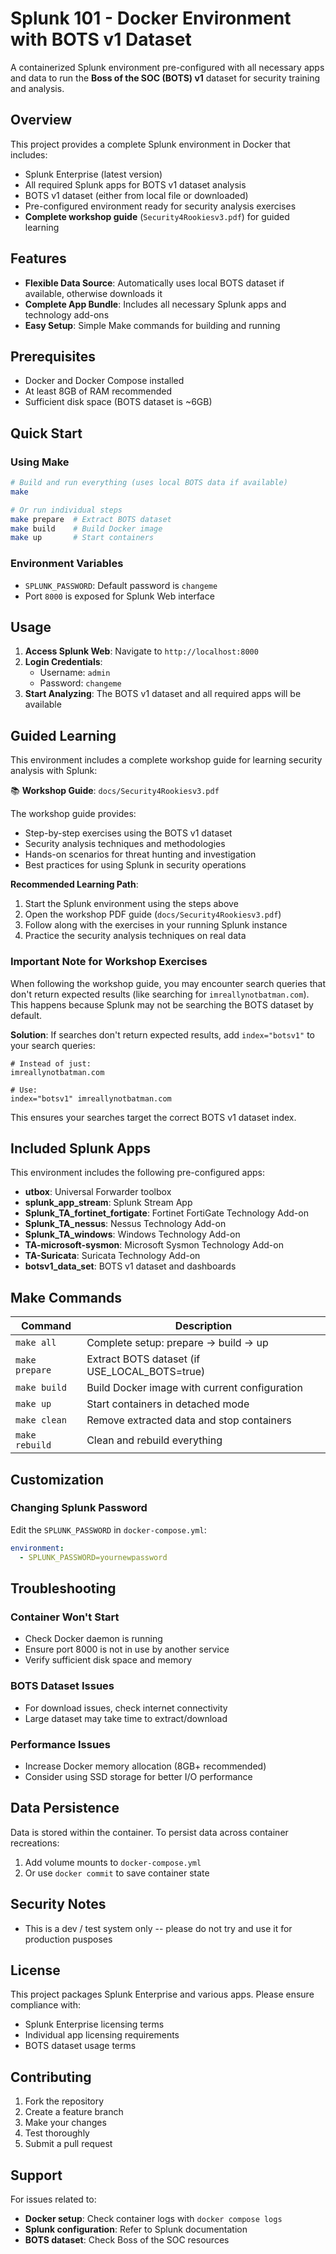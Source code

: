 # Splunk 101 - Docker Environment with BOTS v1 Dataset

A containerized Splunk environment pre-configured with all necessary apps and data to run the **Boss of the SOC (BOTS) v1** dataset for security training and analysis.

## Overview

This project provides a complete Splunk environment in Docker that includes:
- Splunk Enterprise (latest version)
- All required Splunk apps for BOTS v1 dataset analysis
- BOTS v1 dataset (either from local file or downloaded)
- Pre-configured environment ready for security analysis exercises
- **Complete workshop guide** (`Security4Rookiesv3.pdf`) for guided learning

## Features

- **Flexible Data Source**: Automatically uses local BOTS dataset if available, otherwise downloads it
- **Complete App Bundle**: Includes all necessary Splunk apps and technology add-ons
- **Easy Setup**: Simple Make commands for building and running

## Prerequisites

- Docker and Docker Compose installed
- At least 8GB of RAM recommended
- Sufficient disk space (BOTS dataset is ~6GB)

## Quick Start

### Using Make

```bash
# Build and run everything (uses local BOTS data if available)
make

# Or run individual steps
make prepare  # Extract BOTS dataset
make build    # Build Docker image
make up       # Start containers
```

### Environment Variables

- `SPLUNK_PASSWORD`: Default password is `changeme`
- Port `8000` is exposed for Splunk Web interface

## Usage

1. **Access Splunk Web**: Navigate to `http://localhost:8000`
2. **Login Credentials**:
   - Username: `admin`
   - Password: `changeme`
3. **Start Analyzing**: The BOTS v1 dataset and all required apps will be available

## Guided Learning

This environment includes a complete workshop guide for learning security analysis with Splunk:

📚 **Workshop Guide**: `docs/Security4Rookiesv3.pdf`

The workshop guide provides:
- Step-by-step exercises using the BOTS v1 dataset
- Security analysis techniques and methodologies
- Hands-on scenarios for threat hunting and investigation
- Best practices for using Splunk in security operations

**Recommended Learning Path**:
1. Start the Splunk environment using the steps above
2. Open the workshop PDF guide (`docs/Security4Rookiesv3.pdf`)
3. Follow along with the exercises in your running Splunk instance
4. Practice the security analysis techniques on real data

### Important Note for Workshop Exercises

When following the workshop guide, you may encounter search queries that don't return expected results (like searching for `imreallynotbatman.com`). This happens because Splunk may not be searching the BOTS dataset by default.

**Solution**: If searches don't return expected results, add `index="botsv1"` to your search queries:

```spl
# Instead of just:
imreallynotbatman.com

# Use:
index="botsv1" imreallynotbatman.com
```

This ensures your searches target the correct BOTS v1 dataset index.

## Included Splunk Apps

This environment includes the following pre-configured apps:

- **utbox**: Universal Forwarder toolbox
- **splunk_app_stream**: Splunk Stream App
- **Splunk_TA_fortinet_fortigate**: Fortinet FortiGate Technology Add-on
- **Splunk_TA_nessus**: Nessus Technology Add-on  
- **Splunk_TA_windows**: Windows Technology Add-on
- **TA-microsoft-sysmon**: Microsoft Sysmon Technology Add-on
- **TA-Suricata**: Suricata Technology Add-on
- **botsv1_data_set**: BOTS v1 dataset and dashboards

## Make Commands

| Command | Description |
|---------|-------------|
| `make all` | Complete setup: prepare → build → up |
| `make prepare` | Extract BOTS dataset (if USE_LOCAL_BOTS=true) |
| `make build` | Build Docker image with current configuration |
| `make up` | Start containers in detached mode |
| `make clean` | Remove extracted data and stop containers |
| `make rebuild` | Clean and rebuild everything |

## Customization

### Changing Splunk Password

Edit the `SPLUNK_PASSWORD` in `docker-compose.yml`:

```yaml
environment:
  - SPLUNK_PASSWORD=yournewpassword
```

## Troubleshooting

### Container Won't Start
- Check Docker daemon is running
- Ensure port 8000 is not in use by another service
- Verify sufficient disk space and memory

### BOTS Dataset Issues
- For download issues, check internet connectivity
- Large dataset may take time to extract/download

### Performance Issues
- Increase Docker memory allocation (8GB+ recommended)
- Consider using SSD storage for better I/O performance

## Data Persistence

Data is stored within the container. To persist data across container recreations:

1. Add volume mounts to `docker-compose.yml`
2. Or use `docker commit` to save container state

## Security Notes

- This is a dev / test system only -- please do not try and use it for production pusposes

## License

This project packages Splunk Enterprise and various apps. Please ensure compliance with:
- Splunk Enterprise licensing terms
- Individual app licensing requirements
- BOTS dataset usage terms

## Contributing

1. Fork the repository
2. Create a feature branch
3. Make your changes
4. Test thoroughly
5. Submit a pull request

## Support

For issues related to:
- **Docker setup**: Check container logs with `docker compose logs`
- **Splunk configuration**: Refer to Splunk documentation
- **BOTS dataset**: Check Boss of the SOC resources 
